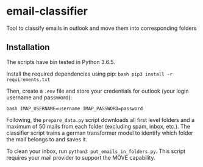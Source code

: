 # email-classifier
Tool to classify emails in outlook and move them into corresponding folders

## Installation

The scripts have bin tested in Python 3.6.5. 

Install the required dependencies using pip:
``bash
pip3 install -r requirements.txt
``

Then, create a `.env` file and store your credentials for outlook (your login username and password):

``bash
IMAP_USERNAME=username
IMAP_PASSWORD=password
``

Following, the `prepare_data.py` script downloads all first level folders and a maximum of 50 mails from each
folder (excluding spam, inbox, etc.). The classifier script trains a german transformer model to identify which
folder the mail belongs to and saves it.

To clean your inbox, run `python3 put_emails_in_folders.py`. This script requires your mail provider to support the MOVE capability.
